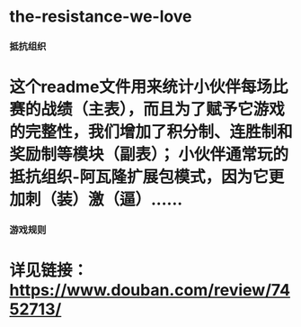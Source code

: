 # the-resistance-we-love
### 抵抗组织
这个readme文件用来统计小伙伴每场比赛的战绩（主表），而且为了赋予它游戏的完整性，我们增加了积分制、连胜制和奖励制等模块（副表）；
小伙伴通常玩的抵抗组织-阿瓦隆扩展包模式，因为它更加刺（装）激（逼）......
===
### 游戏规则
详见链接：https://www.douban.com/review/7452713/
===
